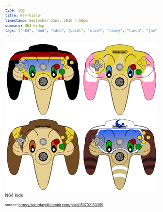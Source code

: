 ```yaml
---
type: img
title: N64-kidsp-
timestamp: September 22nd, 2016 4:59pm
summary: N64 kidsp 
tags: ["n64", "mod", "idea", "paint", "slash", "nancy", "linda", "jam", "art"]
---
```

<img src="../media/150792183359.png"/>
                                                                                          <div class="caption">
N64 kids
 
                                    
                
                
                
                
                                
<small>source: https://saturdayxiii.tumblr.com/post/150792183359</small>
